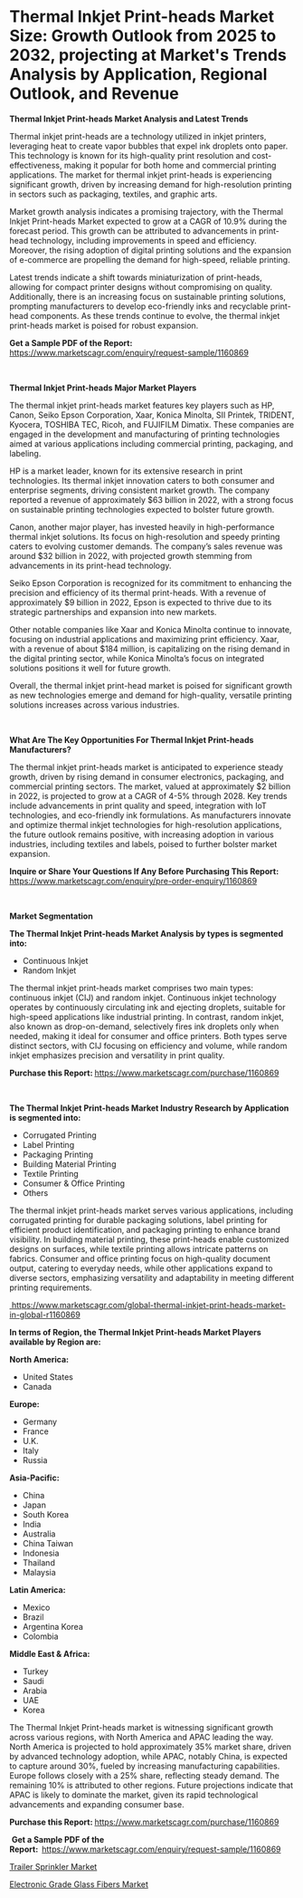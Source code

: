 <p><h1>Thermal Inkjet Print-heads Market Size: Growth Outlook from 2025 to 2032, projecting at Market's Trends Analysis by Application, Regional Outlook, and Revenue</h1></p><p><strong>Thermal Inkjet Print-heads Market Analysis and Latest Trends</strong></p>
<p><p>Thermal inkjet print-heads are a technology utilized in inkjet printers, leveraging heat to create vapor bubbles that expel ink droplets onto paper. This technology is known for its high-quality print resolution and cost-effectiveness, making it popular for both home and commercial printing applications. The market for thermal inkjet print-heads is experiencing significant growth, driven by increasing demand for high-resolution printing in sectors such as packaging, textiles, and graphic arts.</p><p>Market growth analysis indicates a promising trajectory, with the Thermal Inkjet Print-heads Market expected to grow at a CAGR of 10.9% during the forecast period. This growth can be attributed to advancements in print-head technology, including improvements in speed and efficiency. Moreover, the rising adoption of digital printing solutions and the expansion of e-commerce are propelling the demand for high-speed, reliable printing.</p><p>Latest trends indicate a shift towards miniaturization of print-heads, allowing for compact printer designs without compromising on quality. Additionally, there is an increasing focus on sustainable printing solutions, prompting manufacturers to develop eco-friendly inks and recyclable print-head components. As these trends continue to evolve, the thermal inkjet print-heads market is poised for robust expansion.</p></p>
<p><strong>Get a Sample PDF of the Report:&nbsp;</strong> <a href="https://www.marketscagr.com/enquiry/request-sample/1160869?utm_campaign=2003&utm_medium=2&utm_source=Github&utm_content=ia&utm_term=22032025&utm_id=thermal-inkjet-print-heads">https://www.marketscagr.com/enquiry/request-sample/1160869</a></p>
<p>&nbsp;</p>
<p><strong>Thermal Inkjet Print-heads Major Market Players</strong></p>
<p><p>The thermal inkjet print-heads market features key players such as HP, Canon, Seiko Epson Corporation, Xaar, Konica Minolta, SII Printek, TRIDENT, Kyocera, TOSHIBA TEC, Ricoh, and FUJIFILM Dimatix. These companies are engaged in the development and manufacturing of printing technologies aimed at various applications including commercial printing, packaging, and labeling.</p><p>HP is a market leader, known for its extensive research in print technologies. Its thermal inkjet innovation caters to both consumer and enterprise segments, driving consistent market growth. The company reported a revenue of approximately $63 billion in 2022, with a strong focus on sustainable printing technologies expected to bolster future growth.</p><p>Canon, another major player, has invested heavily in high-performance thermal inkjet solutions. Its focus on high-resolution and speedy printing caters to evolving customer demands. The company’s sales revenue was around $32 billion in 2022, with projected growth stemming from advancements in its print-head technology.</p><p>Seiko Epson Corporation is recognized for its commitment to enhancing the precision and efficiency of its thermal print-heads. With a revenue of approximately $9 billion in 2022, Epson is expected to thrive due to its strategic partnerships and expansion into new markets.</p><p>Other notable companies like Xaar and Konica Minolta continue to innovate, focusing on industrial applications and maximizing print efficiency. Xaar, with a revenue of about $184 million, is capitalizing on the rising demand in the digital printing sector, while Konica Minolta’s focus on integrated solutions positions it well for future growth.</p><p>Overall, the thermal inkjet print-head market is poised for significant growth as new technologies emerge and demand for high-quality, versatile printing solutions increases across various industries.</p></p>
<p>&nbsp;</p>
<p><strong>What Are The Key Opportunities For Thermal Inkjet Print-heads Manufacturers?</strong></p>
<p><p>The thermal inkjet print-heads market is anticipated to experience steady growth, driven by rising demand in consumer electronics, packaging, and commercial printing sectors. The market, valued at approximately $2 billion in 2022, is projected to grow at a CAGR of 4-5% through 2028. Key trends include advancements in print quality and speed, integration with IoT technologies, and eco-friendly ink formulations. As manufacturers innovate and optimize thermal inkjet technologies for high-resolution applications, the future outlook remains positive, with increasing adoption in various industries, including textiles and labels, poised to further bolster market expansion.</p></p>
<p><strong>Inquire or Share Your Questions If Any Before Purchasing This Report:</strong> <a href="https://www.marketscagr.com/enquiry/pre-order-enquiry/1160869?utm_campaign=2003&utm_medium=2&utm_source=Github&utm_content=ia&utm_term=22032025&utm_id=thermal-inkjet-print-heads">https://www.marketscagr.com/enquiry/pre-order-enquiry/1160869</a></p>
<p>&nbsp;</p>
<p><strong>Market Segmentation</strong></p>
<p><strong>The Thermal Inkjet Print-heads Market Analysis by types is segmented into:</strong></p>
<p><ul><li>Continuous Inkjet</li><li>Random Inkjet</li></ul></p>
<p><p>The thermal inkjet print-heads market comprises two main types: continuous inkjet (CIJ) and random inkjet. Continuous inkjet technology operates by continuously circulating ink and ejecting droplets, suitable for high-speed applications like industrial printing. In contrast, random inkjet, also known as drop-on-demand, selectively fires ink droplets only when needed, making it ideal for consumer and office printers. Both types serve distinct sectors, with CIJ focusing on efficiency and volume, while random inkjet emphasizes precision and versatility in print quality.</p></p>
<p><strong>Purchase this Report:&nbsp;</strong><a href="https://www.marketscagr.com/purchase/1160869?utm_campaign=2003&utm_medium=2&utm_source=Github&utm_content=ia&utm_term=22032025&utm_id=thermal-inkjet-print-heads">https://www.marketscagr.com/purchase/1160869</a></p>
<p>&nbsp;</p>
<p><strong>The Thermal Inkjet Print-heads Market Industry Research by Application is segmented into:</strong></p>
<p><ul><li>Corrugated Printing</li><li>Label Printing</li><li>Packaging Printing</li><li>Building Material Printing</li><li>Textile Printing</li><li>Consumer & Office Printing</li><li>Others</li></ul></p>
<p><p>The thermal inkjet print-heads market serves various applications, including corrugated printing for durable packaging solutions, label printing for efficient product identification, and packaging printing to enhance brand visibility. In building material printing, these print-heads enable customized designs on surfaces, while textile printing allows intricate patterns on fabrics. Consumer and office printing focus on high-quality document output, catering to everyday needs, while other applications expand to diverse sectors, emphasizing versatility and adaptability in meeting different printing requirements.</p></p>
<p><a href="https://www.marketscagr.com/global-thermal-inkjet-print-heads-market-in-global-r1160869?utm_campaign=2003&utm_medium=2&utm_source=Github&utm_content=ia&utm_term=22032025&utm_id=thermal-inkjet-print-heads">&nbsp;https://www.marketscagr.com/global-thermal-inkjet-print-heads-market-in-global-r1160869</a></p>
<p><strong>In terms of Region, the Thermal Inkjet Print-heads Market Players available by Region are:</strong></p>
<p>
    <p> <strong> North America: </strong>
        <ul>
            <li>United States</li>
            <li>Canada</li>
        </ul>
        </p> 
    <p> <strong> Europe: </strong>
        <ul>
            <li>Germany</li>
            <li>France</li>
            <li>U.K.</li>
            <li>Italy</li>
            <li>Russia</li>
        </ul>
        </p> 
    <p> <strong> Asia-Pacific: </strong>
        <ul>
            <li>China</li>
            <li>Japan</li>
            <li>South Korea</li>
            <li>India</li>
            <li>Australia</li>
            <li>China Taiwan</li>
            <li>Indonesia</li>
            <li>Thailand</li>
            <li>Malaysia</li>
        </ul>
        </p> 
    <p> <strong> Latin America: </strong>
        <ul>
            <li>Mexico</li>
            <li>Brazil</li>
            <li>Argentina Korea</li>
            <li>Colombia</li>
        </ul>
        </p> 
    <p> <strong> Middle East & Africa: </strong>
        <ul>
            <li>Turkey</li>
            <li>Saudi</li>
            <li>Arabia</li>
            <li>UAE</li>
            <li>Korea</li>
        </ul>
    </p>
    </p>
<p><p>The Thermal Inkjet Print-heads market is witnessing significant growth across various regions, with North America and APAC leading the way. North America is projected to hold approximately 35% market share, driven by advanced technology adoption, while APAC, notably China, is expected to capture around 30%, fueled by increasing manufacturing capabilities. Europe follows closely with a 25% share, reflecting steady demand. The remaining 10% is attributed to other regions. Future projections indicate that APAC is likely to dominate the market, given its rapid technological advancements and expanding consumer base.</p></p>
<p><strong>Purchase this Report: </strong><a href="https://www.marketscagr.com/purchase/1160869?utm_campaign=2003&utm_medium=2&utm_source=Github&utm_content=ia&utm_term=22032025&utm_id=thermal-inkjet-print-heads">https://www.marketscagr.com/purchase/1160869</a></p>
<p>&nbsp;<strong>Get a Sample PDF of the Report:&nbsp;&nbsp;</strong><a href="https://www.marketscagr.com/enquiry/request-sample/1160869?utm_campaign=2003&utm_medium=2&utm_source=Github&utm_content=ia&utm_term=22032025&utm_id=thermal-inkjet-print-heads">https://www.marketscagr.com/enquiry/request-sample/1160869</a></p>
<p><strong></strong></p>
<p><p><a href="https://github.com/gulaimolin/Market-Research-Report-List-7/blob/main/trailer-sprinkler-market.md?utm_campaign=2003&utm_medium=2&utm_source=Github&utm_content=ia&utm_term=22032025&utm_id=thermal-inkjet-print-heads">Trailer Sprinkler Market</a></p><p><a href="https://github.com/mauripalmi/Market-Research-Report-List-6/blob/main/electronic-grade-glass-fibers-market.md?utm_campaign=2003&utm_medium=2&utm_source=Github&utm_content=ia&utm_term=22032025&utm_id=thermal-inkjet-print-heads">Electronic Grade Glass Fibers Market</a></p></p>